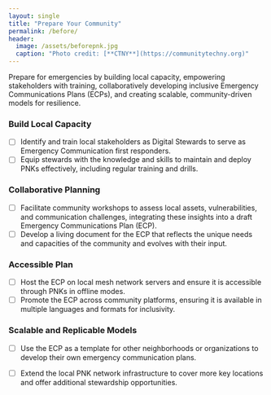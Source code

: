 ```yaml
---
layout: single
title: "Prepare Your Community"
permalink: /before/
header:
  image: /assets/beforepnk.jpg
  caption: "Photo credit: [**CTNY**](https://communitytechny.org)"
---
```


Prepare for emergencies by building local capacity, empowering stakeholders with training, collaboratively developing inclusive Emergency Communications Plans (ECPs), and creating scalable, community-driven models for resilience.

### Build Local Capacity
- [ ] Identify and train local stakeholders as Digital Stewards to serve as Emergency Communication first responders.
- [ ] Equip stewards with the knowledge and skills to maintain and deploy PNKs effectively, including regular training and drills.
      
### Collaborative Planning
- [ ] Facilitate community workshops to assess local assets, vulnerabilities, and communication challenges, integrating these insights into a draft Emergency Communications Plan (ECP).
- [ ] Develop a living document for the ECP that reflects the unique needs and capacities of the community and evolves with their input.
    
### Accessible Plan
- [ ] Host the ECP on local mesh network servers and ensure it is accessible through PNKs in offline modes.
- [ ] Promote the ECP across community platforms, ensuring it is available in multiple languages and formats for inclusivity.
  
### Scalable and Replicable Models
- [ ] Use the ECP as a template for other neighborhoods or organizations to develop their own emergency communication plans.
- [ ] Extend the local PNK network infrastructure to cover more key locations and offer additional stewardship opportunities.


